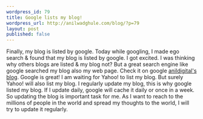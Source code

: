 ```yaml
--- 
wordpress_id: 79
title: Google lists my blog!
wordpress_url: http://anilwadghule.com/blog/?p=79
layout: post
published: false
---
```

<p>Finally, my blog is listed by google. Today while googling, I made ego search & found that my blog is listed by google. I got excited. I was thinking why others blogs are listed & my blog not? But a great search engine like google searched my blog also my web page. Check it on google <a href="http://www.google.co.in/search?hl=en&amp;q=anildigital&btnG=Search&amp;meta=">anildigital's blog</a>. Google is great! I am waiting for Yahoo! to list my blog. But surely Yahoo! will also list my blog. I regularly update my blog, this is why google listed my blog. If I update daily, google will cache it daily or once in a week. So updating the blog is important task for me. As I want to reach to the millions of people in the world and spread my thoughts to the world, I will try to update it regularly. </p>
